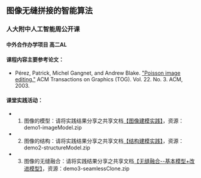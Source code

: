 ## 图像无缝拼接的智能算法 
### 人大附中人工智能周公开课
####  中外合作办学项目 高二AL

#### 课程内容主要参考论文：
* Pérez, Patrick, Michel Gangnet, and Andrew Blake. ["Poisson image editing."](https://github.com/wudithu08/icc-AL-CS-2021/blob/master/%E5%85%AC%E5%BC%80%E8%AF%BE/poisson.pdf) ACM Transactions on Graphics (TOG). Vol. 22. No. 3. ACM, 2003. 

#### 课堂实践活动：
* 1. 图像的模型：请将实践结果分享之共享文档[【图像建模实践】](https://shimo.im/docs/PPJPVrvVq3gxJvCq)，资源：demo1-imageModel.zip
* 2. 图像的结构：请将实践结果分享之共享文档[【结构建模实践】](https://shimo.im/docs/3XyCTYgH6rtC3qw3)，资源：demo2-structureModel.zip
* 3. 图像的无缝融合：请将实践结果分享之共享文档[【无缝融合--基本模型+改进模型】](https://shimo.im/docs/q6TYvCTgKYpphtDx)，资源：demo3-seamlessClone.zip

